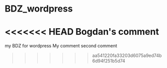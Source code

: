 # BDZ_wordpress
<<<<<<< HEAD
Bogdan's comment
=======
my BDZ for wordpress
My comment
second comment
>>>>>>> aa541220fa33203d6075a9ed74b6d94f251b5d74
